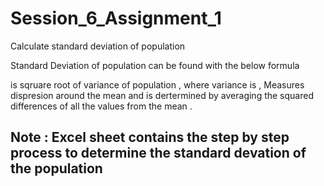 # Session_6_Assignment_1
Calculate standard deviation of population 

Standard Deviation of population can be found with the below formula

 is sqruare root of variance of population , where variance is ,  Measures dispresion around the mean and is dertermined by averaging the squared differences of all the values from the mean .
 
## Note : Excel sheet contains the step by step process to determine the standard devation of the population 
 
